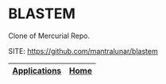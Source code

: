 # BLASTEM

 Clone of Mercurial Repo.

 SITE: https://github.com/mantralunar/blastem

 | [Applications](https://portable-linux-apps.github.io/apps.html) | [Home](https://portable-linux-apps.github.io)
 | --- | --- |
